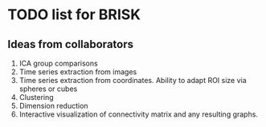 TODO list for BRISK
=====

Ideas from collaborators
---
1. ICA group comparisons
2. Time series extraction from images
3. Time series extraction from coordinates. Ability to adapt ROI size via spheres or cubes
4. Clustering
5. Dimension reduction
6. Interactive visualization of connectivity matrix and any resulting graphs.  
